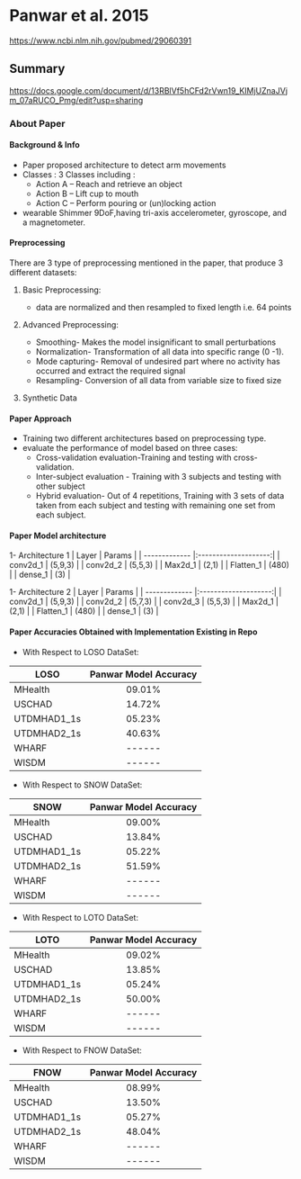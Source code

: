 # Panwar et al. 2015
https://www.ncbi.nlm.nih.gov/pubmed/29060391

## Summary
https://docs.google.com/document/d/13RBlVf5hCFd2rVwn19_KIMjUZnaJVjm_07aRUCO_Pmg/edit?usp=sharing
### About Paper

#### Background & Info
- Paper proposed architecture to detect arm movements
- Classes : 3 Classes including :
	- Action A – Reach and retrieve an object
	- Action B – Lift cup to mouth
	- Action C – Perform pouring or (un)locking action
- wearable Shimmer 9DoF,having tri-axis accelerometer, gyroscope, and a magnetometer.	

  
#### Preprocessing
There are 3 type of preprocessing mentioned in the paper, that produce 3 different datasets:
1. Basic Preprocessing:
	- data are normalized and then resampled to fixed length i.e. 64 points 

2. Advanced Preprocessing:
	- Smoothing- Makes the model insignificant to small perturbations
	- Normalization- Transformation of all data into specific range (0 -1). 
	- Mode capturing- Removal of undesired part where no activity has occurred and extract the required signal
	- Resampling- Conversion of all data from variable size to fixed size
3. Synthetic Data


#### Paper Approach
- Training two different architectures based on preprocessing type.
- evaluate the performance of model based on three cases:
	- Cross-validation evaluation-Training and testing
		with cross-validation.
	- Inter-subject evaluation - Training with 3 subjects
		and testing with other subject
	- Hybrid evaluation- Out of 4 repetitions, Training
		with 3 sets of data taken from each subject and
		testing with remaining one set from each subject.	

#### Paper Model architecture
1- Architecture 1
| Layer          | Params               | 
| -------------  |:--------------------:| 
| conv2d_1       | (5,9,3)              |
| conv2d_2       | (5,5,3)              | 
| Max2d_1        | (2,1)                |
| Flatten_1      | (480)                |
| dense_1        | (3)                  | 

1- Architecture 2
| Layer          | Params               | 
| -------------  |:--------------------:| 
| conv2d_1       | (5,9,3)              |
| conv2d_2       | (5,7,3)              | 
| conv2d_3       | (5,5,3)              | 
| Max2d_1        | (2,1)                |
| Flatten_1      | (480)                |
| dense_1        | (3)                  | 

#### Paper Accuracies Obtained with Implementation Existing in Repo
- With Respect to LOSO DataSet:

| LOSO          | Panwar Model Accuracy | 
| ------------- |:--------------------:| 
| MHealth       | 09.01%               |
| USCHAD        | 14.72%               | 
| UTDMHAD1_1s   | 05.23%               |
| UTDMHAD2_1s   | 40.63%               |
| WHARF         | ------               | 
| WISDM         | ------               |

- With Respect to SNOW DataSet:

| SNOW          | Panwar Model Accuracy | 
| ------------- |:--------------------:| 
| MHealth       | 09.00%               |
| USCHAD        | 13.84%               | 
| UTDMHAD1_1s   | 05.22%               |
| UTDMHAD2_1s   | 51.59%               |
| WHARF         | ------               | 
| WISDM         | ------               |
 
- With Respect to LOTO DataSet:

| LOTO          | Panwar Model Accuracy | 
| ------------- |:--------------------:| 
| MHealth       | 09.02%               |
| USCHAD        | 13.85%               | 
| UTDMHAD1_1s   | 05.24%               |
| UTDMHAD2_1s   | 50.00%               |
| WHARF         | ------               | 
| WISDM         | ------               |

- With Respect to FNOW DataSet:

| FNOW          | Panwar Model Accuracy | 
| ------------- |:--------------------:| 
| MHealth       | 08.99%               |
| USCHAD        | 13.50%               | 
| UTDMHAD1_1s   | 05.27%               |
| UTDMHAD2_1s   | 48.04%               |
| WHARF         | ------               | 
| WISDM         | ------               |
